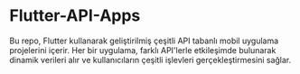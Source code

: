 # Flutter-API-Apps
 Bu repo, Flutter kullanarak geliştirilmiş çeşitli API tabanlı mobil uygulama projelerini içerir. Her bir uygulama, farklı API'lerle etkileşimde bulunarak dinamik verileri alır ve kullanıcıların çeşitli işlevleri gerçekleştirmesini sağlar.
